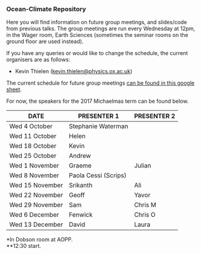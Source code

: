 ### Ocean-Climate Repository

Here you will find information on future group meetings, and slides/code from previous talks. The group meetings are run every Wednesday at 12pm, in the Wager room, Earth Sciences (sometimes the seminar rooms on the ground floor are used instead). 

If you have any queries or would like to change the schedule, the current organisers are as follows:

* Kevin Thielen (kevin.thielen@physics.ox.ac.uk)


The current schedule for future group meetings [can be found in this google sheet](https://docs.google.com/spreadsheets/d/1n7oyQaIsahrsW-BJQb1Gk6C39gtiLYZiYlwgB42wlqU/edit#gid=0). 

For now, the speakers for the 2017 Michaelmas term can be found below.

| DATE         | PRESENTER 1    | PRESENTER 2   |
|----------------|-------------------|---------------|
| Wed 4 October  | Stephanie Waterman|               |
| Wed 11 October | Helen             |               |
| Wed 18 October | Kevin             |               |
| Wed 25 October |  Andrew           |               |
| Wed 1 November | Graeme            | Julian            |
| Wed 8 November |    Paola Cessi (Scrips) |         |
| Wed 15 November| Srikanth          | Ali           |
| Wed 22 November| Geoff             | Yavor         |
| Wed 29 November| Sam               | Chris M       |
| Wed 6 December | Fenwick           | Chris O       |
| Wed 13 December| David             | Laura         |


\*In Dobson room at AOPP.  
\*\*12:30 start.
